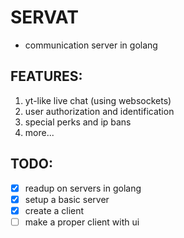 # SERVAT
- communication server in golang

## FEATURES:
1. yt-like live chat (using websockets)
2. user authorization and identification
3. special perks and ip bans
4. more...

## TODO:
- [x] readup on servers in golang
- [x] setup a basic server
- [x] create a client
- [ ] make a proper client with ui
